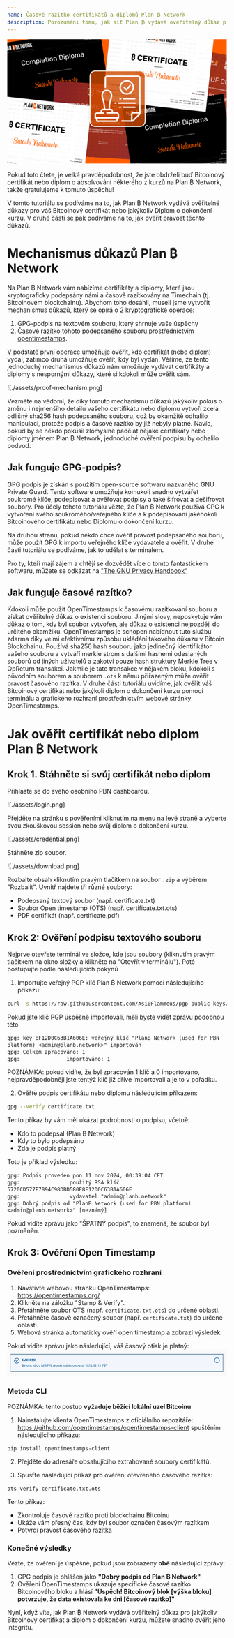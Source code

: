 ```yaml
---
name: Časové razítko certifikátů a diplomů Plan ₿ Network
description: Porozumění tomu, jak síť Plan ₿ vydává ověřitelný důkaz pro váš certifikát a diplomy
---
```


![cover](assets/cover.webp)

Pokud toto čtete, je velká pravděpodobnost, že jste obdrželi buď Bitcoinový certifikát nebo diplom o absolvování některého z kurzů na Plan ₿ Network, takže gratulujeme k tomuto úspěchu!

V tomto tutoriálu se podíváme na to, jak Plan ₿ Network vydává ověřitelné důkazy pro váš Bitcoinový certifikát nebo jakýkoliv Diplom o dokončení kurzu. V druhé části se pak podíváme na to, jak ověřit pravost těchto důkazů.

# Mechanismus důkazů Plan ₿ Network

Na Plan ₿ Network vám nabízíme certifikáty a diplomy, které jsou kryptograficky podepsány námi a časově razítkovány na Timechain (tj. Bitcoinovém blockchainu). Abychom toho dosáhli, museli jsme vytvořit mechanismus důkazů, který se opírá o 2 kryptografické operace:

1. GPG-podpis na textovém souboru, který shrnuje vaše úspěchy
2. Časové razítko tohoto podepsaného souboru prostřednictvím [opentimestamps](https://opentimestamps.org/).

V podstatě první operace umožňuje ověřit, kdo certifikát (nebo diplom) vydal, zatímco druhá umožňuje ověřit, kdy byl vydán.
Věříme, že tento jednoduchý mechanismus důkazů nám umožňuje vydávat certifikáty a diplomy s nespornými důkazy, které si kdokoli může ověřit sám.

![./assets/proof-mechanism.png]

Vezměte na vědomí, že díky tomuto mechanismu důkazů jakýkoliv pokus o změnu i nejmenšího detailu vašeho certifikátu nebo diplomu vytvoří zcela odlišný sha256 hash podepsaného souboru, což by okamžitě odhalilo manipulaci, protože podpis a časové razítko by již nebyly platné. Navíc, pokud by se někdo pokusil zlomyslně padělat nějaké certifikáty nebo diplomy jménem Plan ₿ Network, jednoduché ověření podpisu by odhalilo podvod.

## Jak funguje GPG-podpis?

GPG podpis je získán s použitím open-source softwaru nazvaného GNU Private Guard. Tento software umožňuje komukoli snadno vytvářet soukromé klíče, podepisovat a ověřovat podpisy a také šifrovat a dešifrovat soubory. Pro účely tohoto tutoriálu vězte, že Plan ₿ Network používá GPG k vytvoření svého soukromého/veřejného klíče a k podepisování jakéhokoli Bitcoinového certifikátu nebo Diplomu o dokončení kurzu.

Na druhou stranu, pokud někdo chce ověřit pravost podepsaného souboru, může použít GPG k importu veřejného klíče vydavatele a ověřit. V druhé části tutoriálu se podíváme, jak to udělat s terminálem.

Pro ty, kteří mají zájem a chtějí se dozvědět více o tomto fantastickém softwaru, můžete se odkázat na ["The GNU Privacy Handbook"](https://www.gnupg.org/gph/en/manual/x135.html)

## Jak funguje časové razítko?

Kdokoli může použít OpenTimestamps k časovému razítkování souboru a získat ověřitelný důkaz o existenci souboru. Jinými slovy, neposkytuje vám důkaz o tom, kdy byl soubor vytvořen, ale důkaz o existenci nejpozději do určitého okamžiku.
OpenTimestamps je schopen nabídnout tuto službu zdarma díky velmi efektivnímu způsobu ukládání takového důkazu v Bitcoin Blockchainu. Používá sha256 hash souboru jako jedinečný identifikátor vašeho souboru a vytváří merkle strom s dalšími hashemi odeslaných souborů od jiných uživatelů a zakotví pouze hash struktury Merkle Tree v OpReturn transakci.
Jakmile je tato transakce v nějakém bloku, kdokoli s původním souborem a souborem `.ots` k němu přiřazeným může ověřit pravost časového razítka. V druhé části tutoriálu uvidíme, jak ověřit váš Bitcoinový certifikát nebo jakýkoli diplom o dokončení kurzu pomocí terminálu a grafického rozhraní prostřednictvím webové stránky OpenTimestamps.

# Jak ověřit certifikát nebo diplom Plan ₿ Network

## Krok 1. Stáhněte si svůj certifikát nebo diplom

Přihlaste se do svého osobního PBN dashboardu.

![./assets/login.png]

Přejděte na stránku s pověřeními kliknutím na menu na levé straně a vyberte svou zkouškovou session nebo svůj diplom o dokončení kurzu.

![./assets/credential.png]

Stáhněte zip soubor.

![./assets/download.png]

Rozbalte obsah kliknutím pravým tlačítkem na soubor `.zip` a výběrem "Rozbalit". Uvnitř najdete tři různé soubory:

- Podepsaný textový soubor (např. certificate.txt)
- Soubor Open timestamp (OTS) (např. certificate.txt.ots)
- PDF certifikát (např. certificate.pdf)

## Krok 2: Ověření podpisu textového souboru

Nejprve otevřete terminál ve složce, kde jsou soubory (kliknutím pravým tlačítkem na okno složky a klikněte na "Otevřít v terminálu"). Poté postupujte podle následujících pokynů

1. Importujte veřejný PGP klíč Plan ₿ Network pomocí následujícího příkazu:

```bash
curl -s https://raw.githubusercontent.com/Asi0Flammeus/pgp-public-keys/master/planb-network-pk.asc | gpg --import
```

Pokud jste klíč PGP úspěšně importovali, měli byste vidět zprávu podobnou této

```
gpg: key 8F12D0C63B1A606E: veřejný klíč "PlanB Network (used for PBN platform) <admin@planb.network>" importován
gpg: Celkem zpracováno: 1
gpg:               importováno: 1
```

POZNÁMKA: pokud vidíte, že byl zpracován 1 klíč a 0 importováno, nejpravděpodobněji jste tentýž klíč již dříve importovali a je to v pořádku.

2. Ověřte podpis certifikátu nebo diplomu následujícím příkazem:

```bash
gpg --verify certificate.txt
```

Tento příkaz by vám měl ukázat podrobnosti o podpisu, včetně:

- Kdo to podepsal (Plan ₿ Network)
- Kdy to bylo podepsáno
- Zda je podpis platný

Toto je příklad výsledku:

```
gpg: Podpis proveden pon 11 nov 2024, 00:39:04 CET
gpg:                použitý RSA klíč 5720CD577E7894C98DBD580E8F12D0C63B1A606E
gpg:                vydavatel "admin@planb.network"
gpg: Dobrý podpis od "PlanB Network (used for PBN platform) <admin@planb.network>" [neznámý]
```

Pokud vidíte zprávu jako "ŠPATNÝ podpis", to znamená, že soubor byl pozměněn.

## Krok 3: Ověření Open Timestamp

### Ověření prostřednictvím grafického rozhraní

1. Navštivte webovou stránku OpenTimestamps: https://opentimestamps.org/
2. Klikněte na záložku "Stamp & Verify".
3. Přetáhněte soubor OTS (např. `certificate.txt.ots`) do určené oblasti.
4. Přetáhněte časově označený soubor (např. `certificate.txt`) do určené oblasti.
5. Webová stránka automaticky ověří open timestamp a zobrazí výsledek.

Pokud vidíte zprávu jako následující, váš časový otisk je platný:
![cover](assets/opentimestamp_wegui_verified.webp)

### Metoda CLI

POZNÁMKA: tento postup **vyžaduje běžící lokální uzel Bitcoinu**

1. Nainstalujte klienta OpenTimestamps z oficiálního repozitáře: https://github.com/opentimestamps/opentimestamps-client spuštěním následujícího příkazu:

```
pip install opentimestamps-client
```

2. Přejděte do adresáře obsahujícího extrahované soubory certifikátů.

3. Spusťte následující příkaz pro ověření otevřeného časového razítka:

```
ots verify certificate.txt.ots
```

Tento příkaz:

- Zkontroluje časové razítko proti blockchainu Bitcoinu
- Ukáže vám přesný čas, kdy byl soubor označen časovým razítkem
- Potvrdí pravost časového razítka

### Konečné výsledky

Vězte, že ověření je úspěšné, pokud jsou zobrazeny **obě** následující zprávy:

1. GPG podpis je ohlášen jako **"Dobrý podpis od Plan ₿ Network"**
2. Ověření OpenTimestamps ukazuje specifické časové razítko Bitcoinového bloku a hlásí **"Úspěch! Bitcoinový blok [výška bloku] potvrzuje, že data existovala ke dni [časové razítko]"**

Nyní, když víte, jak Plan ₿ Network vydává ověřitelný důkaz pro jakýkoliv Bitcoinový certifikát a diplom o dokončení kurzu, můžete snadno ověřit jeho integritu.

